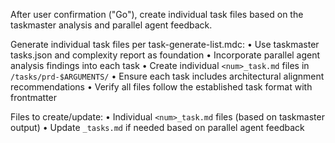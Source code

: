After user confirmation ("Go"), create individual task files based on the taskmaster analysis and parallel agent feedback.

Generate individual task files per task-generate-list.mdc:
• Use taskmaster tasks.json and complexity report as foundation
• Incorporate parallel agent analysis findings into each task
• Create individual `<num>_task.md` files in `/tasks/prd-$ARGUMENTS/`
• Ensure each task includes architectural alignment recommendations
• Verify all files follow the established task format with frontmatter

Files to create/update:
• Individual `<num>_task.md` files (based on taskmaster output)
• Update `_tasks.md` if needed based on parallel agent feedback
